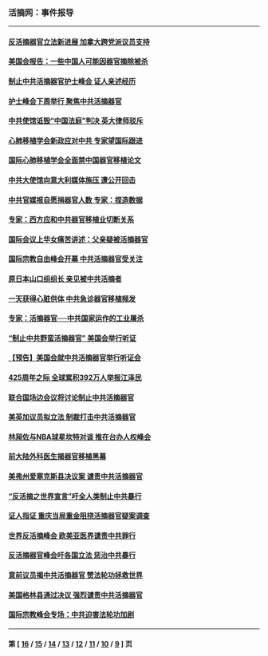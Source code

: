 ### 活摘网：事件报导
---
#### [反活摘器官立法新进展 加拿大跨党派议员支持](../../pages/nf5877/n13876061.md?12030430) 
#### [美国会报告：一些中国人可能因器官摘除被杀](../../pages/nf5877/n13867964.md?12030430) 
#### [制止中共活摘器官护士峰会 证人亲述经历](../../pages/nf5877/n13859007.md?12030430) 
#### [护士峰会下周举行 聚焦中共活摘器官](../../pages/nf5877/n13855418.md?12030430) 
#### [中共使馆诋毁“中国法庭”判决 英大律师驳斥](../../pages/nf5877/n13833945.md?12030430) 
#### [心肺移植学会新政应对中共 专家望国际跟进](../../pages/nf5877/n13829043.md?12030430) 
#### [国际心肺移植学会全面禁中国器官移植论文](../../pages/nf5877/n13827785.md?12030430) 
#### [中共大使馆向意大利媒体施压 遭公开回击](../../pages/nf5877/n13826038.md?12030430) 
#### [中共官媒报自愿捐器官人数 专家：捏造数据](../../pages/nf5877/n13814130.md?12030430) 
#### [专家：西方应和中共器官移植业切断关系](../../pages/nf5877/n13772828.md?12030430) 
#### [国际会议上华女痛苦讲述：父亲疑被活摘器官](../../pages/nf5877/n13771583.md?12030430) 
#### [国际宗教自由峰会开幕 中共活摘器官受关注](../../pages/nf5877/n13769995.md?12030430) 
#### [原日本山口组组长 亲见被中共活摘者](../../pages/nf5877/n13767360.md?12030430) 
#### [一天获得心脏供体 中共急诊器官移植频发](../../pages/nf5877/n13764689.md?12030430) 
#### [专家：活摘器官──中共国家运作的工业屠杀](../../pages/nf5877/n13761178.md?12030430) 
#### [“制止中共野蛮活摘器官” 美国会举行听证](../../pages/nf5877/n13735831.md?12030430) 
#### [【预告】美国会就中共活摘器官举行听证会](../../pages/nf5877/n13732843.md?12030430) 
#### [425周年之际 全球累积392万人举报江泽民](../../pages/nf5877/n13719232.md?12030430) 
#### [联合国场边会议将讨论制止中共活摘器官](../../pages/nf5877/n13656361.md?12030430) 
#### [美英加议员拟立法 制裁打击中共活摘器官](../../pages/nf5877/n13430251.md?12030430) 
#### [林昶佐与NBA球星坎特对谈 推在台办人权峰会](../../pages/nf5877/n13414467.md?12030430) 
#### [前大陆外科医生揭器官移植黑幕](../../pages/nf5877/n13401416.md?12030430) 
#### [美弗州爱塞克斯县决议案 谴责中共活摘器官](../../pages/nf5877/n13320919.md?12030430) 
#### [“反活摘之世界宣言”吁全人类制止中共暴行](../../pages/nf5877/n13259730.md?12030430) 
#### [证人指证 重庆当局重金阻挠活摘器官疑案调查](../../pages/nf5877/n13259127.md?12030430) 
#### [世界反活摘峰会 欧美亚医界谴责中共罪行](../../pages/nf5877/n13253550.md?12030430) 
#### [反活摘器官峰会吁各国立法 惩治中共暴行](../../pages/nf5877/n13245052.md?12030430) 
#### [意前议员揭中共活摘器官 赞法轮功拯救世界](../../pages/nf5877/n13203445.md?12030430) 
#### [美国格林县通过决议 强烈谴责中共活摘器官](../../pages/nf5877/n13119367.md?12030430) 
#### [国际宗教峰会专场：中共迫害法轮功加剧](../../pages/nf5877/n13088279.md?12030430) 

---
#### 第 [ [16](./16.md?12030430) / [15](./15.md?12030430) / [14](./14.md?12030430) / [13](./13.md?12030430) / [12](./12.md?12030430) / [11](./11.md?12030430) / [10](./10.md?12030430) / [9](./9.md?12030430) ] 页

